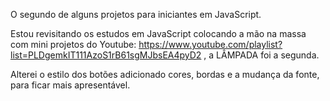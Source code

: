 O segundo de alguns projetos para iniciantes em JavaScript.

Estou revisitando os estudos em JavaScript colocando a mão na massa com mini projetos do Youtube: https://www.youtube.com/playlist?list=PLDgemkIT111AzoS1rB61sgMJbsEA4pyD2 , a LÂMPADA foi a segunda.

Alterei o estilo dos botões adicionado cores, bordas e a mudança da fonte, para ficar mais apresentável.
